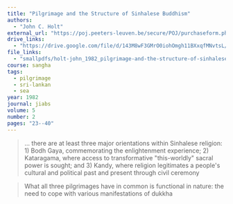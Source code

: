 ```yaml
---
title: "Pilgrimage and the Structure of Sinhalese Buddhism"
authors:
  - "John C. Holt"
external_url: "https://poj.peeters-leuven.be/secure/POJ/purchaseform.php?id=3286306&sid="
drive_links:
  - "https://drive.google.com/file/d/143M8wF3GMrO0iohOmgh11BXxqfMNvtsL/view?usp=drivesdk"
file_links:
  - "smallpdfs/holt-john_1982_pilgrimage-and-the-structure-of-sinhalese-buddhism.pdf"
course: sangha
tags:
  - pilgrimage
  - sri-lankan
  - sea
year: 1982
journal: jiabs
volume: 5
number: 2
pages: "23--40"
---
```


> … there are at least three major orientations within Sinhalese religion: 1) Bodh Gaya, commemorating the enlightenment experience; 2) Kataragama, where access to transformative "this-worldly" sacral power is sought; and 3) Kandy, where religion legitimates a people's cultural and political past and present through civil ceremony

> What all three pilgrimages have in common is functional in nature: the need to cope with various manifestations of dukkha
